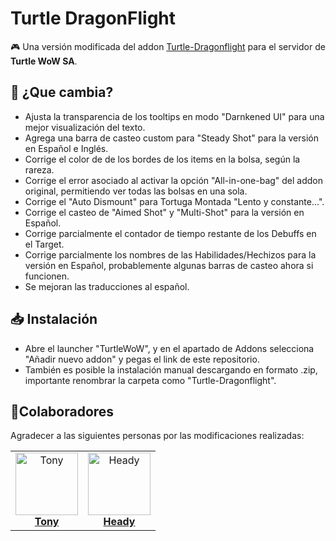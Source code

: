 # Turtle DragonFlight
🎮 Una versión modificada del addon [Turtle-Dragonflight](https://github.com/TheLinuxITGuy/Turtle-Dragonflight) para el servidor de **Turtle WoW SA**.

## 🐉 ¿Que cambia?
- Ajusta la transparencia de los tooltips en modo "Darnkened UI" para una mejor visualización del texto.
- Agrega una barra de casteo custom para "Steady Shot" para la versión en Español e Inglés.
- Corrige el color de de los bordes de los items en la bolsa, según la rareza.
- Corrige el error asociado al activar la opción "All-in-one-bag" del addon original, permitiendo ver todas las bolsas en una sola.
- Corrige el "Auto Dismount" para Tortuga Montada "Lento y constante...".
- Corrige el casteo de "Aimed Shot" y "Multi-Shot" para la versión en Español.
- Corrige parcialmente el contador de tiempo restante de los Debuffs en el Target.
- Corrige parcialmente los nombres de las Habilidades/Hechizos para la versión en Español, probablemente algunas barras de casteo ahora si funcionen.
- Se mejoran las traducciones al español.

## 📥 Instalación
- Abre el launcher "TurtleWoW", y en el apartado de Addons selecciona "Añadir nuevo addon" y pegas el link de este repositorio.
- También es posible la instalación manual descargando en formato .zip, importante renombrar la carpeta como "Turtle-Dragonflight".

## 🌟Colaboradores
Agradecer a las siguientes personas por las modificaciones realizadas:

<table> <tr> <td align="center"> <a href="https://github.com/TonyG-Bot"> <img src="https://github.com/TonyG-Bot.png" width="100px;" alt="Tony"/><br /> <b><span style="font-size:16px;">Tony</span></b> </a> </td> <td align="center"> <a href="https://github.com/JoseToAP"> <img src="https://github.com/JoseToAP.png" width="100px;" alt="Heady"/><br /> <b><span style="font-size:16px;">Heady</span></b> </a> </td> </tr> </table>
